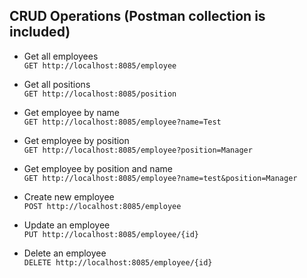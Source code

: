 ## CRUD Operations (Postman collection is included)
* Get all employees<br/>
`GET http://localhost:8085/employee`

* Get all positions<br/>
`GET http://localhost:8085/position`

* Get employee by name<br/>
`GET http://localhost:8085/employee?name=Test`

* Get employee by position<br/>
`GET http://localhost:8085/employee?position=Manager`

* Get employee by position and name<br/>
`GET http://localhost:8085/employee?name=test&position=Manager`

* Create new employee<br/>
`POST http://localhost:8085/employee`

* Update an employee<br/>
`PUT http://localhost:8085/employee/{id}`

* Delete an employee<br/>
`DELETE http://localhost:8085/employee/{id}`
